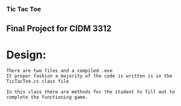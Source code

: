 ### Tic Tac Toe
## Final Project for CIDM 3312

# Design:
    There are two files and a compiled .exe
    It proper fashion a majority of the code is written is in the TicTacToe.cs class file

    In this class there are methods for the student to fill out to complete the functioning game.
    
